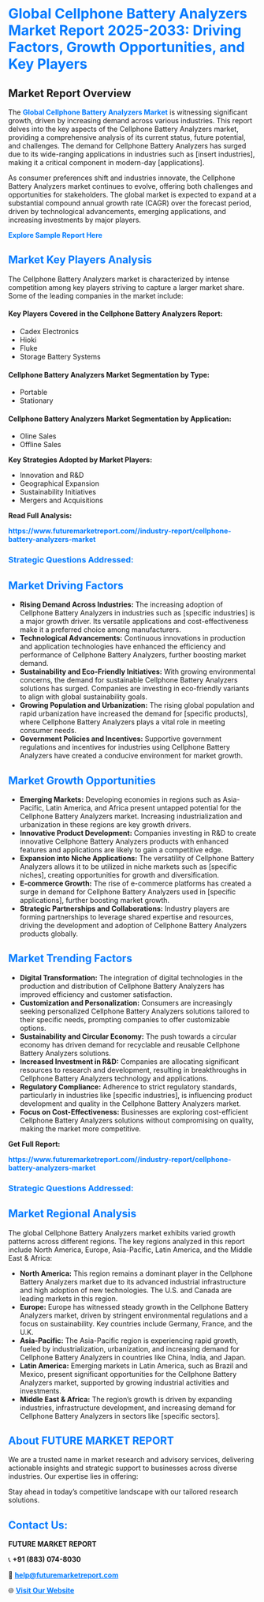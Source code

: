 <h1 style="color: #007BFF;">Global Cellphone Battery Analyzers Market Report 2025-2033: Driving Factors, Growth Opportunities, and Key Players</h1>

<section id="overview">
<h2>Market Report Overview</h2>
<p>The <a href="https://www.futuremarketreport.com//industry-report/cellphone-battery-analyzers-market" style="color: #007BFF; text-decoration: none;"><strong>Global Cellphone Battery Analyzers Market</strong></a> is witnessing significant growth, driven by increasing demand across various industries. This report delves into the key aspects of the Cellphone Battery Analyzers market, providing a comprehensive analysis of its current status, future potential, and challenges. The demand for Cellphone Battery Analyzers has surged due to its wide-ranging applications in industries such as [insert industries], making it a critical component in modern-day [applications].</p>
<p>As consumer preferences shift and industries innovate, the Cellphone Battery Analyzers market continues to evolve, offering both challenges and opportunities for stakeholders. The global market is expected to expand at a substantial compound annual growth rate (CAGR) over the forecast period, driven by technological advancements, emerging applications, and increasing investments by major players.</p>
</section>

<section id="overview">
<p><a href="https://www.futuremarketreport.com//request-sample/reportId=92473" style="color: #007BFF; text-decoration: none;"><strong>Explore Sample Report Here</strong></a></p>
</section>

<section id="key-players">
<h2 style="color: #007BFF;">Market Key Players Analysis</h2>
<p>The Cellphone Battery Analyzers market is characterized by intense competition among key players striving to capture a larger market share. Some of the leading companies in the market include:</p>
<h4>Key Players Covered in the Cellphone Battery Analyzers Report:</h4>
<ul><li>Cadex Electronics</li><li>Hioki</li><li>Fluke</li><li>Storage Battery Systems</li></ul>
<h4>Cellphone Battery Analyzers Market Segmentation by Type:</h4>
<ul><li>Portable</li><li>Stationary</li></ul>

<h4>Cellphone Battery Analyzers Market Segmentation by Application:</h4>
<ul><li>Oline Sales</li><li>Offline Sales</li></ul>
<p><strong>Key Strategies Adopted by Market Players:</strong></p>
<ul>
<li>Innovation and R&D</li>
<li>Geographical Expansion</li>
<li>Sustainability Initiatives</li>
<li>Mergers and Acquisitions</li>
</ul>
</section>

<section>
<p><strong>Read Full Analysis: </strong></p><a href="https://www.futuremarketreport.com//industry-report/cellphone-battery-analyzers-market" style="color: #007BFF; text-decoration: none;"><strong>https://www.futuremarketreport.com//industry-report/cellphone-battery-analyzers-market</strong></a>
<h3 style="color: #007BFF;">Strategic Questions Addressed:</h3>
</section>

<section id="driving-factors">
<h2 style="color: #007BFF;">Market Driving Factors</h2>
<ul>
<li><strong>Rising Demand Across Industries:</strong> The increasing adoption of Cellphone Battery Analyzers in industries such as [specific industries] is a major growth driver. Its versatile applications and cost-effectiveness make it a preferred choice among manufacturers.</li>
<li><strong>Technological Advancements:</strong> Continuous innovations in production and application technologies have enhanced the efficiency and performance of Cellphone Battery Analyzers, further boosting market demand.</li>
<li><strong>Sustainability and Eco-Friendly Initiatives:</strong> With growing environmental concerns, the demand for sustainable Cellphone Battery Analyzers solutions has surged. Companies are investing in eco-friendly variants to align with global sustainability goals.</li>
<li><strong>Growing Population and Urbanization:</strong> The rising global population and rapid urbanization have increased the demand for [specific products], where Cellphone Battery Analyzers plays a vital role in meeting consumer needs.</li>
<li><strong>Government Policies and Incentives:</strong> Supportive government regulations and incentives for industries using Cellphone Battery Analyzers have created a conducive environment for market growth.</li>
</ul>
</section>

<section id="growth-opportunities">
<h2 style="color: #007BFF;">Market Growth Opportunities</h2>
<ul>
<li><strong>Emerging Markets:</strong> Developing economies in regions such as Asia-Pacific, Latin America, and Africa present untapped potential for the Cellphone Battery Analyzers market. Increasing industrialization and urbanization in these regions are key growth drivers.</li>
<li><strong>Innovative Product Development:</strong> Companies investing in R&D to create innovative Cellphone Battery Analyzers products with enhanced features and applications are likely to gain a competitive edge.</li>
<li><strong>Expansion into Niche Applications:</strong> The versatility of Cellphone Battery Analyzers allows it to be utilized in niche markets such as [specific niches], creating opportunities for growth and diversification.</li>
<li><strong>E-commerce Growth:</strong> The rise of e-commerce platforms has created a surge in demand for Cellphone Battery Analyzers used in [specific applications], further boosting market growth.</li>
<li><strong>Strategic Partnerships and Collaborations:</strong> Industry players are forming partnerships to leverage shared expertise and resources, driving the development and adoption of Cellphone Battery Analyzers products globally.</li>
</ul>
</section>

<section id="trending-factors">
<h2 style="color: #007BFF;">Market Trending Factors</h2>
<ul>
<li><strong>Digital Transformation:</strong> The integration of digital technologies in the production and distribution of Cellphone Battery Analyzers has improved efficiency and customer satisfaction.</li>
<li><strong>Customization and Personalization:</strong> Consumers are increasingly seeking personalized Cellphone Battery Analyzers solutions tailored to their specific needs, prompting companies to offer customizable options.</li>
<li><strong>Sustainability and Circular Economy:</strong> The push towards a circular economy has driven demand for recyclable and reusable Cellphone Battery Analyzers solutions.</li>
<li><strong>Increased Investment in R&D:</strong> Companies are allocating significant resources to research and development, resulting in breakthroughs in Cellphone Battery Analyzers technology and applications.</li>
<li><strong>Regulatory Compliance:</strong> Adherence to strict regulatory standards, particularly in industries like [specific industries], is influencing product development and quality in the Cellphone Battery Analyzers market.</li>
<li><strong>Focus on Cost-Effectiveness:</strong> Businesses are exploring cost-efficient Cellphone Battery Analyzers solutions without compromising on quality, making the market more competitive.</li>
</ul>
</section>

<section>
<p><strong>Get Full Report: </strong></p><a href="https://www.futuremarketreport.com//industry-report/cellphone-battery-analyzers-market" style="color: #007BFF; text-decoration: none;"><strong>https://www.futuremarketreport.com//industry-report/cellphone-battery-analyzers-market</strong></a>
<h3 style="color: #007BFF;">Strategic Questions Addressed:</h3>
</section>


<section id="regional-analysis">
<h2 style="color: #007BFF;">Market Regional Analysis</h2>
<p>The global Cellphone Battery Analyzers market exhibits varied growth patterns across different regions. The key regions analyzed in this report include North America, Europe, Asia-Pacific, Latin America, and the Middle East & Africa:</p>
<ul>
<li><strong>North America:</strong> This region remains a dominant player in the Cellphone Battery Analyzers market due to its advanced industrial infrastructure and high adoption of new technologies. The U.S. and Canada are leading markets in this region.</li>
<li><strong>Europe:</strong> Europe has witnessed steady growth in the Cellphone Battery Analyzers market, driven by stringent environmental regulations and a focus on sustainability. Key countries include Germany, France, and the U.K.</li>
<li><strong>Asia-Pacific:</strong> The Asia-Pacific region is experiencing rapid growth, fueled by industrialization, urbanization, and increasing demand for Cellphone Battery Analyzers in countries like China, India, and Japan.</li>
<li><strong>Latin America:</strong> Emerging markets in Latin America, such as Brazil and Mexico, present significant opportunities for the Cellphone Battery Analyzers market, supported by growing industrial activities and investments.</li>
<li><strong>Middle East & Africa:</strong> The region’s growth is driven by expanding industries, infrastructure development, and increasing demand for Cellphone Battery Analyzers in sectors like [specific sectors].</li>
</ul>
</section>

<footer>
<h2 style="color: #007BFF;">About FUTURE MARKET REPORT</h2>
<p>We are a trusted name in market research and advisory services, delivering actionable insights and strategic support to businesses across diverse industries. Our expertise lies in offering:</p>

<p>Stay ahead in today’s competitive landscape with our tailored research solutions.</p>

<h2 style="color: #007BFF;">Contact Us:</h2>
<p><strong>FUTURE MARKET REPORT</strong></p>
<p>📞 <strong>+91 (883) 074-8030</strong></p>
<p>📧 <strong><a href="mailto:help@futuremarketreport.com" style="color: #007BFF;">help@futuremarketreport.com</a></strong></p>
<p>🌐 <strong><a href="https://www.futuremarketreport.com/" style="color: #007BFF;">Visit Our Website</a></strong></p>
</footer>